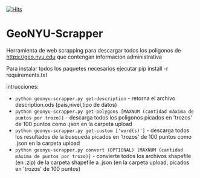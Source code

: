 [![Hits](https://hits.seeyoufarm.com/api/count/incr/badge.svg?url=https%3A%2F%2Fgithub.com%2FJavierOramas%2FGeoNYU-Scrapper&count_bg=%2379C83D&title_bg=%23555555&icon=&icon_color=%23D10000&title=hits&edge_flat=false)](https://hits.seeyoufarm.com)

GeoNYU-Scrapper
===============

Herramienta de web scrapping para descargar todos los poligonos de https://geo.nyu.edu que contengan informacion administrativa

Para instalar todos los paquetes necesarios ejecutar pip install -r requirements.txt

intrucciones:
* `python geonyu-scrapper.py get-description` - retorna el archivo description.ods (país,nivel,tipo de datos)
* `python geonyu-scrapper.py get-polygons [MAXNUM (cantidad máxima de puntos por trozo)]` - descarga todos los poligonos picados en 'trozos' de 100 puntos como .json en la carpeta upload 
* `python geonyu-scrapper.py get-custom ['word(s)']` - descarga todos los resultados de la busqueda picados en 'trozos' de 100 puntos como .json en la carpeta upload 
* `python geonyu-scrapper.py convert (OPTIONAL) [MAXNUM (cantidad máxima de puntos por trozo)]` - convierte todos los archivos shapefile (en .zip) de la carpeta shapefile a .json (en la carpeta upload, picados en 'trozos' de 100 puntos)
